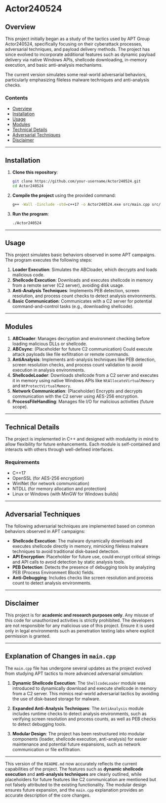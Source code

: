 # Actor240524

## Overview

This project initially began as a study of the tactics used by APT Group Actor240524, specifically focusing on their cyberattack processes, adversarial techniques, and payload delivery methods. The project has since evolved to incorporate additional features such as dynamic payload delivery via native Windows APIs, shellcode downloading, in-memory execution, and basic anti-analysis mechanisms.

The current version simulates some real-world adversarial behaviors, particularly emphasizing fileless malware techniques and anti-analysis checks.

### Contents
- [Overview](#overview)
- [Installation](#installation)
- [Usage](#usage)
- [Modules](#modules)
- [Technical Details](#technical-details)
- [Adversarial Techniques](#adversarial-techniques)
- [Disclaimer](#disclaimer)

---

## Installation

1. **Clone this repository**:
    ```bash
    git clone https://github.com/your-username/Actor240524.git
    cd Actor240524
    ```

2. **Compile the project** using the provided command:
    ```bash
    g++ -Wall -Iinclude -std=c++17 -o Actor240524.exe src/main.cpp src/ABCloader.cpp src/ABCsync.cpp src/AntiAnalysis.cpp src/Communication.cpp src/Encryption.cpp src/Persistence.cpp src/ProcessFileHandling.cpp src/ShellcodeLoader.cpp -lws2_32 -lwininet -lntdll
    ```

3. **Run the program**:
    ```bash
    ./Actor240524
    ```

---

## Usage

This project simulates basic behaviors observed in some APT campaigns. The program executes the following steps:

1. **Loader Execution**: Simulates the ABCloader, which decrypts and loads malicious code.
2. **Shellcode Execution**: Downloads and executes shellcode in memory from a remote server (C2 server), avoiding disk usage.
3. **Anti-Analysis Techniques**: Implements PEB detection, screen resolution, and process count checks to detect analysis environments.
4. **Basic Communication**: Communicates with a C2 server for potential command-and-control tasks (e.g., downloading shellcode).

---

## Modules

1. **ABCloader**: Manages decryption and environment checking before loading malicious DLLs or shellcode.
2. **ABCsync**: (Placeholder for future C2 communication) Could execute attack payloads like file exfiltration or remote commands.
3. **AntiAnalysis**: Implements anti-analysis techniques like PEB detection, screen resolution checks, and process count validation to avoid execution in analysis environments.
4. **ShellcodeLoader**: Downloads shellcode from a C2 server and executes it in memory using native Windows APIs like `NtAllocateVirtualMemory` and `NtProtectVirtualMemory`.
5. **Network Communication**: (Placeholder) Encrypts and decrypts communication with the C2 server using AES-256 encryption.
6. **ProcessFileHandling**: Manages file I/O for malicious activities (future scope).

---

## Technical Details

The project is implemented in C++ and designed with modularity in mind to allow flexibility for future enhancements. Each module is self-contained and interacts with others through well-defined interfaces.

### Requirements

- C++17
- OpenSSL (for AES-256 encryption)
- WinINet (for network communication)
- NTDLL (for memory allocation and protection)
- Linux or Windows (with MinGW for Windows builds)

---

## Adversarial Techniques

The following adversarial techniques are implemented based on common behaviors observed in APT campaigns:

- **Shellcode Execution**: The malware dynamically downloads and executes shellcode directly in memory, mimicking fileless malware techniques to avoid traditional disk-based detection.
- **API Encryption**: Placeholder for future use, could encrypt critical strings and API calls to avoid detection by static analysis tools.
- **PEB Detection**: Detects the presence of debugging tools by analyzing PEB (Process Environment Block) fields.
- **Anti-Debugging**: Includes checks like screen resolution and process count to detect analysis environments.

---

## Disclaimer

This project is for **academic and research purposes only**. Any misuse of this code for unauthorized activities is strictly prohibited. The developers are not responsible for any malicious use of this project. Ensure it is used only in legal environments such as penetration testing labs where explicit permission is granted.

---

## Explanation of Changes in `main.cpp`

The `main.cpp` file has undergone several updates as the project evolved from studying APT tactics to more advanced adversarial simulation:

1. **Dynamic Shellcode Execution**: The `ShellcodeLoader` module was introduced to dynamically download and execute shellcode in memory from a C2 server. This mimics real-world adversarial tactics by avoiding the use of disk-based storage for malware.

2. **Expanded Anti-Analysis Techniques**: The `AntiAnalysis` module includes runtime checks to detect analysis environments, such as verifying screen resolution and process counts, as well as PEB checks to detect debugging tools.

3. **Modular Design**: The project has been restructured into modular components (loader, shellcode execution, anti-analysis) for easier maintenance and potential future expansions, such as network communication or file exfiltration.

---

This version of the `README.md` now accurately reflects the current capabilities of the project. The features such as **dynamic shellcode execution** and **anti-analysis techniques** are clearly outlined, while placeholders for future features like C2 communication are mentioned but not falsely attributed to the existing functionality. The modular design ensures future expansion, and the `main.cpp` explanation provides an accurate description of the core changes.

